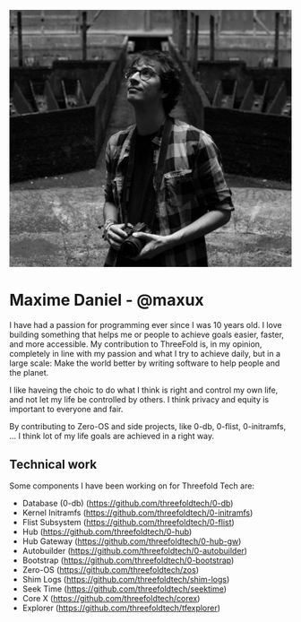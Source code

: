 ![maxime daniel](./img/maxime.jpg)

# Maxime Daniel - @maxux

I have had a passion for programming ever since I was 10 years old. I love building something that helps
me or people to achieve goals easier, faster, and more accessible. My contribution to ThreeFold
is, in my opinion, completely in line with my passion and what I try to achieve daily, but in a large scale:
Make the world better by writing software to help people and the planet.

I like haveing the choic to do what I think is right and control my own life, and not let my life be controlled by others. I think
privacy and equity is important to everyone and fair.

By contributing to Zero-OS and side projects, like 0-db, 0-flist, 0-initramfs, ... I think lot of my life goals
are achieved in a right way.

## Technical work
Some components I have been working on for Threefold Tech are:
- Database (0-db) (https://github.com/threefoldtech/0-db)
- Kernel Initramfs (https://github.com/threefoldtech/0-initramfs)
- Flist Subsystem (https://github.com/threefoldtech/0-flist)
- Hub (https://github.com/threefoldtech/0-hub)
- Hub Gateway (https://github.com/threefoldtech/0-hub-gw)
- Autobuilder (https://github.com/threefoldtech/0-autobuilder)
- Bootstrap (https://github.com/threefoldtech/0-bootstrap)
- Zero-OS (https://github.com/threefoldtech/zos)
- Shim Logs (https://github.com/threefoldtech/shim-logs)
- Seek Time (https://github.com/threefoldtech/seektime)
- Core X (https://github.com/threefoldtech/corex)
- Explorer (https://github.com/threefoldtech/tfexplorer)

